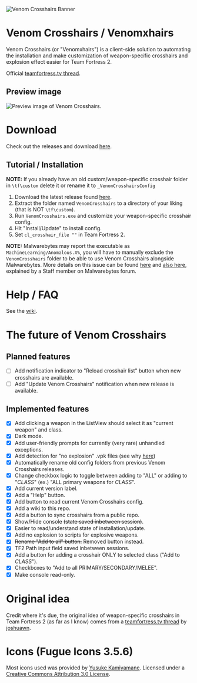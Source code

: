 ![Venom Crosshairs Banner](https://i.imgur.com/8APZtdT.png)

# Venom Crosshairs / Venomxhairs
Venom Crosshairs (or "Venomxhairs") is a client-side solution to automating the installation and make customization of weapon-specific crosshairs and explosion effect easier for Team Fortress 2.

Official [teamfortress.tv thread](https://www.teamfortress.tv/62638/venom-crosshairs-weapon-crosshairs-made-easy).

## Preview image
![Preview image of Venom Crosshairs.](https://i.imgur.com/XSbuae5.png)

# Download
Check out the releases and download [here](https://github.com/hbivnm/Venom-Crosshairs/releases).

## Tutorial / Installation
**NOTE:** If you already have an old custom/weapon-specific crosshair folder in `\tf\custom` delete it or rename it to `_VenomCrosshairsConfig`

1. Download the latest release found [here](https://github.com/hbivnm/Venom-Crosshairs/releases).
2. Extract the folder named `VenomCrosshairs` to a directory of your liking (that is NOT `\tf\custom`).
3. Run `VenomCrosshairs.exe` and customize your weapon-specific crosshair config.
4. Hit "Install/Update" to install config.
5. Set `cl_crosshair_file ""` in Team Fortress 2.

**NOTE:** Malwarebytes may report the executable as `MachineLearning/Anomalous.X%`, you will have to manually exclude the `VenomCrosshairs` folder to be able to use Venom Crosshairs alongside Malwarebytes. More details on this issue can be found [here](https://forums.malwarebytes.com/topic/271784-machinelearninganomalous100-all-my-c-projects/) and [also here](https://forums.malwarebytes.com/topic/238670-machinelearninganomalous-detections-and-explanation/), explained by a Staff member on Malwarebytes forum.

# Help / FAQ
See the [wiki](https://github.com/hbivnm/Venom-Crosshairs/wiki).

# The future of Venom Crosshairs
## Planned features
- [ ] Add notification indicator to "Reload crosshair list" button when new crosshairs are available.
- [ ] Add "Update Venom Crosshairs" notification when new release is available.

## Implemented features
- [x] Add clicking a weapon in the ListView should select it as "current weapon" and class.
- [x] Dark mode.
- [x] Add user-friendly prompts for currently (very rare) unhandled exceptions.
- [x] Add detection for "no explosion" .vpk files (see why [here](https://github.com/hbivnm/Venom-Crosshairs/wiki/FAQ))
- [x] Automatically rename old config folders from previous Venom Crosshairs releases.
- [x] Change checkbox logic to toggle between adding to "ALL" or adding to "_CLASS_" (ex.) "ALL primary weapons for _CLASS_".
- [x] Add current version label.
- [x] Add a "Help" button.
- [x] Add button to read current Venom Crosshairs config.
- [x] Add a wiki to this repo.
- [x] Add a button to sync crosshairs from a public repo.
- [x] Show/Hide console ~~(state saved inbetween session)~~.
- [x] Easier to read/understand state of installation/update.
- [x] Add no explosion to scripts for explosive weapons.
- [x] ~~Rename "Add to all" button.~~ Removed button instead.
- [x] TF2 Path input field saved inbetween sessions.
- [x] Add a button for adding a crosshair ONLY to selected class ("Add to *CLASS*").
- [x] Checkboxes to "Add to all PRIMARY/SECONDARY/MELEE".
- [x] Make console read-only.

# Original idea
Credit where it's due, the original idea of weapon-specific crosshairs in Team Fortress 2 (as far as I know) comes from a [teamfortress.tv thread](https://www.teamfortress.tv/30866/guide-weapon-specific-custom-crosshairs) by [joshuawn](https://www.teamfortress.tv/user/joshuawn).

# Icons (Fugue Icons 3.5.6)
Most icons used was provided by [Yusuke Kamiyamane](http://p.yusukekamiyamane.com/). Licensed under a [Creative Commons Attribution 3.0 License](https://creativecommons.org/licenses/by/3.0/).
